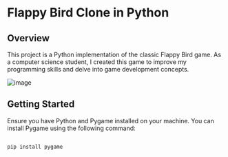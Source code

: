 # Flappy Bird Clone in Python

## Overview
This project is a Python implementation of the classic Flappy Bird game. As a computer science student, I created this game to improve my programming skills and delve into game development concepts.

![image](https://github.com/hassanzafarr/Flappy-Bird/assets/61226227/9c2246af-6993-4f03-a608-5c10fdd7bea1)

## Getting Started
Ensure you have Python and Pygame installed on your machine. You can install Pygame using the following command:
```bash

pip install pygame





